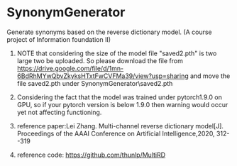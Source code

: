 # SynonymGenerator
Generate synonyms based on the reverse dictionary model. (A course project of Information foundation II)


1. NOTE that considering the size of the model file "saved2.pth" is two large two be uploaded. So please download the file from https://drive.google.com/file/d/1mn-6BdRhMYwQbvZkyksHTxtFwCVFMa39/view?usp=sharing and move the file saved2.pth under SynonymGenerator\saved2.pth

2. Considering the fact that the model was trained under pytorch1.9.0 on GPU, so if your pytorch version is below 1.9.0 then warning would occur yet not affecting functioning.

3. reference paper:Lei Zhang. Multi-channel reverse dictionary model[J]. Proceedings of the AAAI Conference on Artificial Intelligence,2020, 312--319 

4. reference code: https://github.com/thunlp/MultiRD

